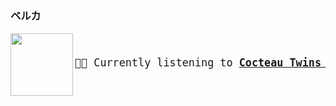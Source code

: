 ### ベルカ

<a href="https://www.youtube.com/results?search_query=Cocteau+Twins+Cherry-Coloured+Funk" target="_blank">
    <img align="left" width="100" height="100" src="https:&#x2F;&#x2F;lastfm.freetls.fastly.net&#x2F;i&#x2F;u&#x2F;174s&#x2F;1ae3a307f2474312809a4867b56139ed.png">
</a>
<big>
    <pre>
</br><p align="left">🎵🎶 Currently listening to <b><a href="https://www.youtube.com/results?search_query=Cocteau+Twins+Cherry-Coloured+Funk" target="_blank">Cocteau Twins - Cherry-Coloured Funk</a> 🔗</b></p>
</pre></big>